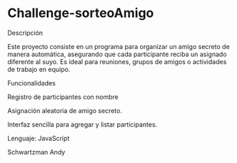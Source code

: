 # Challenge-sorteoAmigo

Descripción

Este proyecto consiste en un programa para organizar un amigo secreto de manera automática, asegurando que cada participante reciba un asignado diferente al suyo. Es ideal para reuniones, grupos de amigos o actividades de trabajo en equipo.

Funcionalidades

Registro de participantes con nombre

Asignación aleatoria de amigo secreto.

Interfaz sencilla para agregar y listar participantes.

Lenguaje: JavaScript 

Schwartzman Andy
